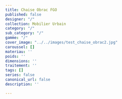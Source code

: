 ```yaml
---
title: Chaise Obrac FGO
published: false
designer: "/"
collection: Mobilier Urbain
category: "/"
sub_category: "/"
gamme: "/"
cover_image: "../../images/test_chaise_obrac2.jpg"
caroussel: []
materiau: ''
poids: ''
dimensions: ''
traitement: ''
tags: []
series: false
canonical_url: false
description: ''

---
```

